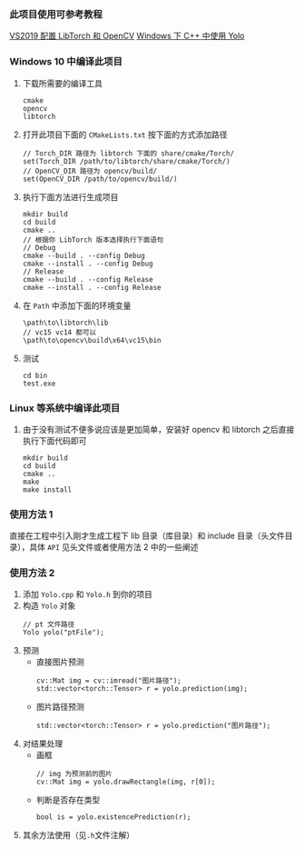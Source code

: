 ### 此项目使用可参考教程
[VS2019 配置 LibTorch 和 OpenCV](https://zhuanlan.zhihu.com/p/375084412)
[Windows 下 C++ 中使用 Yolo](https://zhuanlan.zhihu.com/p/376149679)
### Windows 10 中编译此项目
1. 下载所需要的编译工具
    ```
    cmake
    opencv
    libtorch
    ```
2. 打开此项目下面的 `CMakeLists.txt` 按下面的方式添加路径
    ```
    // Torch_DIR 路径为 libtorch 下面的 share/cmake/Torch/
    set(Torch_DIR /path/to/libtorch/share/cmake/Torch/)
    // OpenCV_DIR 路径为 opencv/build/
    set(OpenCV_DIR /path/to/opencv/build/)
    ```
3. 执行下面方法进行生成项目
    ```
    mkdir build
    cd build
    cmake ..
    // 根据你 LibTorch 版本选择执行下面语句
    // Debug
    cmake --build . --config Debug
    cmake --install . --config Debug
    // Release
    cmake --build . --config Release
    cmake --install . --config Release
    ```
4. 在 `Path` 中添加下面的环境变量
    ```
    \path\to\libtorch\lib
    // vc15 vc14 都可以
    \path\to\opencv\build\x64\vc15\bin
    ```
5. 测试
    ```
    cd bin
    test.exe
    ```
### Linux 等系统中编译此项目

1. 由于没有测试不便多说应该是更加简单，安装好 opencv 和 libtorch 之后直接执行下面代码即可
    ```
    mkdir build
    cd build
    cmake ..
    make
    make install
    ```
### 使用方法 1
直接在工程中引入刚才生成工程下 lib 目录（库目录）和 include 目录（头文件目录），具体 `API` 见头文件或者使用方法 2 中的一些阐述
### 使用方法 2
1. 添加 `Yolo.cpp` 和 `Yolo.h` 到你的项目
2. 构造 `Yolo` 对象
    ```
    // pt 文件路径
    Yolo yolo("ptFile");
    ```
3. 预测
    + 直接图片预测
        ```
        cv::Mat img = cv::imread("图片路径");
        std::vector<torch::Tensor> r = yolo.prediction(img);
        ```
    + 图片路径预测
        ```
        std::vector<torch::Tensor> r = yolo.prediction("图片路径");
        ```
4. 对结果处理
    + 画框
        ```
        // img 为预测前的图片 
        cv::Mat img = yolo.drawRectangle(img, r[0]);
        ```
    + 判断是否存在类型
        ```
        bool is = yolo.existencePrediction(r);
        ```
5. 其余方法使用（见`.h`文件注解）